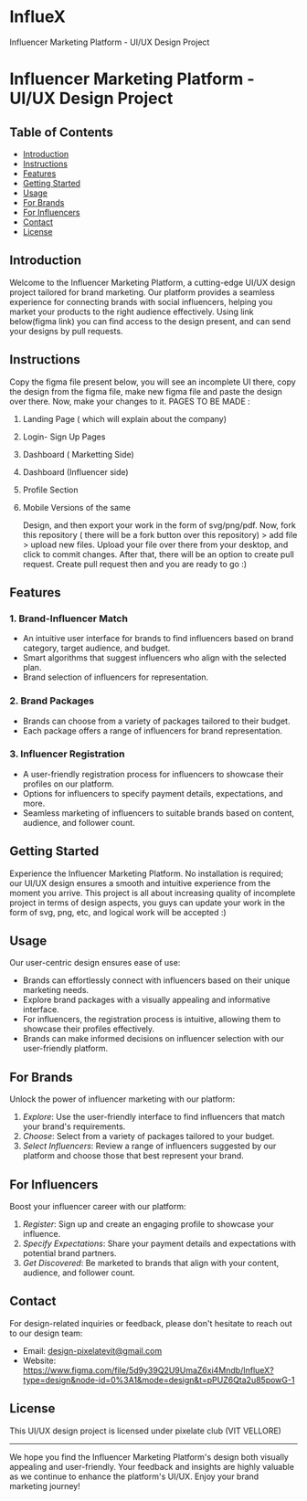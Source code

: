 # InflueX
Influencer Marketing Platform - UI/UX Design Project


# Influencer Marketing Platform - UI/UX Design Project

## Table of Contents

- [Introduction](#introduction)
- [Instructions](#Instuctions)
- [Features](#features)
- [Getting Started](#getting-started)
- [Usage](#usage)
- [For Brands](#for-brands)
- [For Influencers](#for-influencers)
- [Contact](#contact)
- [License](#license)

## Introduction

Welcome to the Influencer Marketing Platform, a cutting-edge UI/UX design project tailored for brand marketing. Our platform provides a seamless experience for connecting brands with social influencers, helping you market your products to the right audience effectively.
Using link below(figma link) you can find access to the design present, and can send your designs by pull requests.

## Instructions
Copy the figma file present below, you will see an incomplete UI there, copy the design from the figma file, make new figma file and paste the design over there. Now, make your changes to it.
PAGES TO BE MADE :
1. Landing Page ( which will explain about the company)
2. Login- Sign Up Pages
3. Dashboard ( Marketting  Side)
4. Dashboard (Influencer side)
5. Profile Section
6. Mobile Versions of the same

   Design, and then export your work in the form of svg/png/pdf.
   Now, fork this repository ( there will be a fork button over this repository) > add file > upload new files.
   Upload your file over there from your desktop, and click to commit changes.
   After that, there will be an option to create pull request. Create pull request then and you are ready to go :)
   
## Features

### 1. Brand-Influencer Match
- An intuitive user interface for brands to find influencers based on brand category, target audience, and budget.
- Smart algorithms that suggest influencers who align with the selected plan.
- Brand selection of influencers for representation.

### 2. Brand Packages
- Brands can choose from a variety of packages tailored to their budget.
- Each package offers a range of influencers for brand representation.

### 3. Influencer Registration
- A user-friendly registration process for influencers to showcase their profiles on our platform.
- Options for influencers to specify payment details, expectations, and more.
- Seamless marketing of influencers to suitable brands based on content, audience, and follower count.

## Getting Started

Experience the Influencer Marketing Platform. No installation is required; our UI/UX design ensures a smooth and intuitive experience from the moment you arrive.
This project is all about increasing quality of incomplete project in terms of design aspects, you guys can update your work in the form of svg, png, etc, and logical work will be accepted :)

## Usage

Our user-centric design ensures ease of use:

- Brands can effortlessly connect with influencers based on their unique marketing needs.
- Explore brand packages with a visually appealing and informative interface.
- For influencers, the registration process is intuitive, allowing them to showcase their profiles effectively.
- Brands can make informed decisions on influencer selection with our user-friendly platform.

## For Brands

Unlock the power of influencer marketing with our platform:

1. *Explore*: Use the user-friendly interface to find influencers that match your brand's requirements.
2. *Choose*: Select from a variety of packages tailored to your budget.
3. *Select Influencers*: Review a range of influencers suggested by our platform and choose those that best represent your brand.

## For Influencers

Boost your influencer career with our platform:

1. *Register*: Sign up and create an engaging profile to showcase your influence.
2. *Specify Expectations*: Share your payment details and expectations with potential brand partners.
3. *Get Discovered*: Be marketed to brands that align with your content, audience, and follower count.

## Contact

For design-related inquiries or feedback, please don't hesitate to reach out to our design team:

- Email: design-pixelatevit@gmail.com
- Website: https://www.figma.com/file/5d9y39Q2U9UmaZ6xi4Mndb/InflueX?type=design&node-id=0%3A1&mode=design&t=pPUZ6Qta2u85powG-1

## License

This UI/UX design project is licensed under pixelate club (VIT VELLORE)

---

We hope you find the Influencer Marketing Platform's design both visually appealing and user-friendly. Your feedback and insights are highly valuable as we continue to enhance the platform's UI/UX. Enjoy your brand marketing journey!
